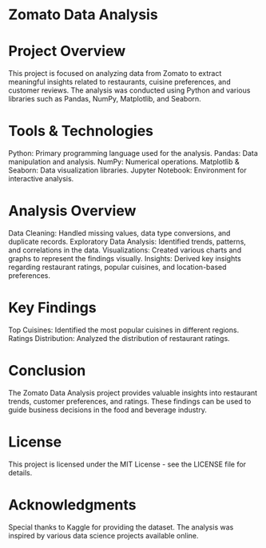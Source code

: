 # Zomato Data Analysis
# Project Overview
This project is focused on analyzing data from Zomato to extract meaningful insights related to restaurants, cuisine preferences, and customer reviews. The analysis was conducted using Python and various libraries such as Pandas, NumPy, Matplotlib, and Seaborn.
# Tools & Technologies
Python: Primary programming language used for the analysis.
Pandas: Data manipulation and analysis.
NumPy: Numerical operations.
Matplotlib & Seaborn: Data visualization libraries.
Jupyter Notebook: Environment for interactive analysis.
# Analysis Overview
Data Cleaning: Handled missing values, data type conversions, and duplicate records.
Exploratory Data Analysis: Identified trends, patterns, and correlations in the data.
Visualizations: Created various charts and graphs to represent the findings visually.
Insights: Derived key insights regarding restaurant ratings, popular cuisines, and location-based preferences.
# Key Findings
Top Cuisines: Identified the most popular cuisines in different regions.
Ratings Distribution: Analyzed the distribution of restaurant ratings.
# Conclusion
The Zomato Data Analysis project provides valuable insights into restaurant trends, customer preferences, and ratings. These findings can be used to guide business decisions in the food and beverage industry.
# License
This project is licensed under the MIT License - see the LICENSE file for details.
# Acknowledgments
Special thanks to Kaggle for providing the dataset.
The analysis was inspired by various data science projects available online.
